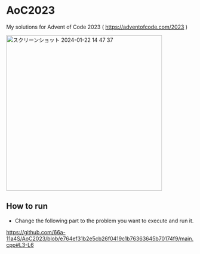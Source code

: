 # AoC2023
My solutions for Advent of Code 2023 ( https://adventofcode.com/2023 )

<img width="417" alt="スクリーンショット 2024-01-22 14 47 37" src="https://github.com/66a-11a4S/AoC2023/assets/12789546/5f18e8a2-69bc-48b4-bd2e-fdd0a0599df0">

## How to run

* Change the following part to the problem you want to execute and run it.

https://github.com/66a-11a4S/AoC2023/blob/e764ef31b2e5cb26f0419c1b76363645b70174f9/main.cpp#L3-L6
